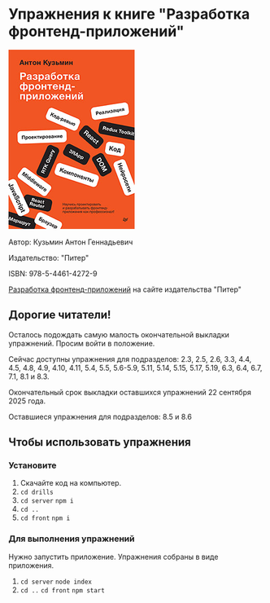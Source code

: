 # Упражнения к книге "Разработка фронтенд-приложений"
![Изображение](44614272.jpg "Разработка фронтенд-приложений")

Автор: Кузьмин Антон Геннадьевич

Издательство: "Питер"

ISBN: 978-5-4461-4272-9 

[Разработка фронтенд-приложений](https://www.piter.com/collection/new/product/razrabotka-frontend-prilozheniy "Разработка фронтенд-приложений") на сайте издательства "Питер"

## Дорогие читатели!
Осталось подождать самую малость окончательной выкладки упражнений. Просим войти в положение. 

Сейчас доступны упражнения для подразделов: 2.3, 2.5, 2.6, 3.3, 4.4, 4.5, 4.8, 4.9, 4.10, 4.11, 5.4, 5.5, 5.6-5.9, 5.11, 5.14, 5.15, 5.17, 5.19, 6.3, 6.4, 6.7, 7.1, 8.1 и 8.3.

Окончательный срок выкладки оставшихся упражнений 22 сентября 2025 года. 

Оставшиеся упражнения для подразделов: 8.5 и 8.6

## Чтобы использовать упражнения
### Установите
1. Скачайте код на компьютер.
2. ```cd drills```
3. ```cd server``` ```npm i```
4. ```cd ..```
5. ```cd front``` ```npm i```

### Для выполнения упражнений
Нужно запустить приложение. Упражнения собраны в виде приложения. 
1. ```cd server``` ```node index```
2. ```cd ..``` ```cd front``` ```npm start```

